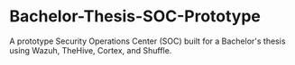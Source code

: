 # Bachelor-Thesis-SOC-Prototype
A prototype Security Operations Center (SOC) built for a Bachelor's thesis using Wazuh, TheHive, Cortex, and Shuffle.
